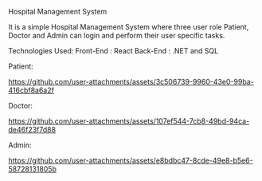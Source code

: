 Hospital Management System

It is a simple Hospital Management System where three user role Patient, Doctor and Admin can login and perform their user specific tasks.

Technologies Used:
Front-End : React
Back-End : .NET and SQL

Patient:

https://github.com/user-attachments/assets/3c506739-9960-43e0-99ba-416cbf8a6a2f

Doctor:


https://github.com/user-attachments/assets/107ef544-7cb8-49bd-94ca-de46f23f7d88

Admin:

https://github.com/user-attachments/assets/e8bdbc47-8cde-49e8-b5e6-58728131805b

